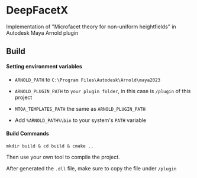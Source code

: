 # DeepFacetX
Implementation of "Microfacet theory for non-uniform heightfields" in Autodesk Maya Arnold plugin

## Build

#### Setting environment variables

- `ARNOLD_PATH` to `C:\Program Files\Autodesk\Arnold\maya2023`

- `ARNOLD_PLUGIN_PATH` to `your plugin folder`, in this case is `/plugin` of this project
- `MTOA_TEMPLATES_PATH` the same as `ARNOLD_PLUGIN_PATH`
- Add `%ARNOLD_PATH%\bin` to your system's `PATH` variable

#### Build Commands

`mkdir build & cd build & cmake ..`

Then use your own tool to compile the project.

After generated the `.dll` file, make sure to copy the file under `/plugin`
